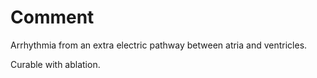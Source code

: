 # Comment

Arrhythmia from an extra electric pathway between atria and ventricles.

Curable with ablation.
